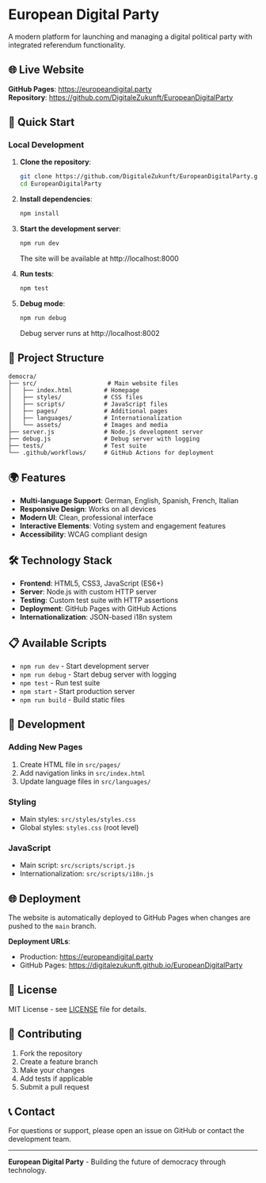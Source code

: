 # European Digital Party

A modern platform for launching and managing a digital political party with integrated referendum functionality.

## 🌐 Live Website

**GitHub Pages**: https://europeandigital.party  
**Repository**: https://github.com/DigitaleZukunft/EuropeanDigitalParty

## 🚀 Quick Start

### Local Development

1. **Clone the repository**:
   ```bash
   git clone https://github.com/DigitaleZukunft/EuropeanDigitalParty.git
   cd EuropeanDigitalParty
   ```

2. **Install dependencies**:
   ```bash
   npm install
   ```

3. **Start the development server**:
   ```bash
   npm run dev
   ```
   The site will be available at http://localhost:8000

4. **Run tests**:
   ```bash
   npm test
   ```

5. **Debug mode**:
   ```bash
   npm run debug
   ```
   Debug server runs at http://localhost:8002

## 📁 Project Structure

```
democra/
├── src/                    # Main website files
│   ├── index.html         # Homepage
│   ├── styles/            # CSS files
│   ├── scripts/           # JavaScript files
│   ├── pages/             # Additional pages
│   ├── languages/         # Internationalization
│   └── assets/            # Images and media
├── server.js              # Node.js development server
├── debug.js               # Debug server with logging
├── tests/                 # Test suite
└── .github/workflows/     # GitHub Actions for deployment
```

## 🌍 Features

- **Multi-language Support**: German, English, Spanish, French, Italian
- **Responsive Design**: Works on all devices
- **Modern UI**: Clean, professional interface
- **Interactive Elements**: Voting system and engagement features
- **Accessibility**: WCAG compliant design

## 🛠️ Technology Stack

- **Frontend**: HTML5, CSS3, JavaScript (ES6+)
- **Server**: Node.js with custom HTTP server
- **Testing**: Custom test suite with HTTP assertions
- **Deployment**: GitHub Pages with GitHub Actions
- **Internationalization**: JSON-based i18n system

## 📋 Available Scripts

- `npm run dev` - Start development server
- `npm run debug` - Start debug server with logging
- `npm test` - Run test suite
- `npm start` - Start production server
- `npm run build` - Build static files

## 🔧 Development

### Adding New Pages

1. Create HTML file in `src/pages/`
2. Add navigation links in `src/index.html`
3. Update language files in `src/languages/`

### Styling

- Main styles: `src/styles/styles.css`
- Global styles: `styles.css` (root level)

### JavaScript

- Main script: `src/scripts/script.js`
- Internationalization: `src/scripts/i18n.js`

## 🌐 Deployment

The website is automatically deployed to GitHub Pages when changes are pushed to the `main` branch.

**Deployment URLs**:
- Production: https://europeandigital.party
- GitHub Pages: https://digitalezukunft.github.io/EuropeanDigitalParty

## 📄 License

MIT License - see [LICENSE](LICENSE) file for details.

## 🤝 Contributing

1. Fork the repository
2. Create a feature branch
3. Make your changes
4. Add tests if applicable
5. Submit a pull request

## 📞 Contact

For questions or support, please open an issue on GitHub or contact the development team.

---

**European Digital Party** - Building the future of democracy through technology. 